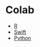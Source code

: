 # Colab

* [R](https://colab.research.google.com/notebook#create=true&language=r)
* [Swift](https://colab.research.google.com/notebook#create=true&language=swift)
* [Python](https://colab.research.google.com/notebook#create=true&language=python)
